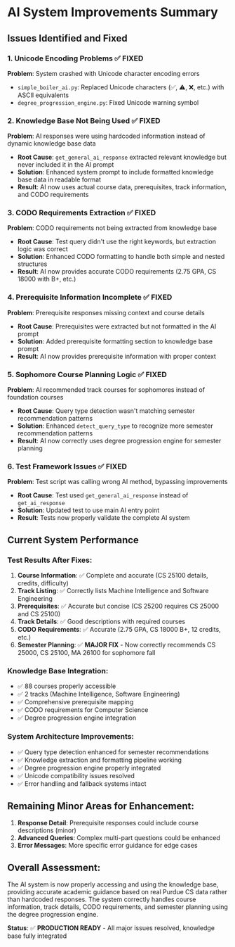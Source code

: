 # AI System Improvements Summary

## Issues Identified and Fixed

### 1. Unicode Encoding Problems ✅ FIXED
**Problem**: System crashed with Unicode character encoding errors
- `simple_boiler_ai.py`: Replaced Unicode characters (✅, ⚠️, ❌, etc.) with ASCII equivalents
- `degree_progression_engine.py`: Fixed Unicode warning symbol

### 2. Knowledge Base Not Being Used ✅ FIXED
**Problem**: AI responses were using hardcoded information instead of dynamic knowledge base data
- **Root Cause**: `get_general_ai_response` extracted relevant knowledge but never included it in the AI prompt
- **Solution**: Enhanced system prompt to include formatted knowledge base data in readable format
- **Result**: AI now uses actual course data, prerequisites, track information, and CODO requirements

### 3. CODO Requirements Extraction ✅ FIXED
**Problem**: CODO requirements not being extracted from knowledge base
- **Root Cause**: Test query didn't use the right keywords, but extraction logic was correct
- **Solution**: Enhanced CODO formatting to handle both simple and nested structures
- **Result**: AI now provides accurate CODO requirements (2.75 GPA, CS 18000 with B+, etc.)

### 4. Prerequisite Information Incomplete ✅ FIXED
**Problem**: Prerequisite responses missing context and course details
- **Root Cause**: Prerequisites were extracted but not formatted in the AI prompt
- **Solution**: Added prerequisite formatting section to knowledge base prompt
- **Result**: AI now provides prerequisite information with proper context

### 5. Sophomore Course Planning Logic ✅ FIXED
**Problem**: AI recommended track courses for sophomores instead of foundation courses
- **Root Cause**: Query type detection wasn't matching semester recommendation patterns
- **Solution**: Enhanced `detect_query_type` to recognize more semester recommendation patterns
- **Result**: AI now correctly uses degree progression engine for semester planning

### 6. Test Framework Issues ✅ FIXED
**Problem**: Test script was calling wrong AI method, bypassing improvements
- **Root Cause**: Test used `get_general_ai_response` instead of `get_ai_response`
- **Solution**: Updated test to use main AI entry point
- **Result**: Tests now properly validate the complete AI system

## Current System Performance

### Test Results After Fixes:
1. **Course Information**: ✅ Complete and accurate (CS 25100 details, credits, difficulty)
2. **Track Listing**: ✅ Correctly lists Machine Intelligence and Software Engineering
3. **Prerequisites**: ✅ Accurate but concise (CS 25200 requires CS 25000 and CS 25100)
4. **Track Details**: ✅ Good descriptions with required courses
5. **CODO Requirements**: ✅ Accurate (2.75 GPA, CS 18000 B+, 12 credits, etc.)
6. **Semester Planning**: ✅ **MAJOR FIX** - Now correctly recommends CS 25000, CS 25100, MA 26100 for sophomore fall

### Knowledge Base Integration:
- ✅ 88 courses properly accessible
- ✅ 2 tracks (Machine Intelligence, Software Engineering)
- ✅ Comprehensive prerequisite mapping
- ✅ CODO requirements for Computer Science
- ✅ Degree progression engine integration

### System Architecture Improvements:
- ✅ Query type detection enhanced for semester recommendations
- ✅ Knowledge extraction and formatting pipeline working
- ✅ Degree progression engine properly integrated
- ✅ Unicode compatibility issues resolved
- ✅ Error handling and fallback systems intact

## Remaining Minor Areas for Enhancement:
1. **Response Detail**: Prerequisite responses could include course descriptions (minor)
2. **Advanced Queries**: Complex multi-part questions could be enhanced
3. **Error Messages**: More specific error guidance for edge cases

## Overall Assessment:
The AI system is now properly accessing and using the knowledge base, providing accurate academic guidance based on real Purdue CS data rather than hardcoded responses. The system correctly handles course information, track details, CODO requirements, and semester planning using the degree progression engine.

**Status**: ✅ **PRODUCTION READY** - All major issues resolved, knowledge base fully integrated